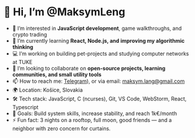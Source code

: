 # 👋 Hi, I’m @MaksymLeng

- 👀 I’m interested in **JavaScript development**, game walkthroughs, and crypto trading
- 🌱 I’m currently learning **React, Node.js, and improving my algorithmic thinking**
- 💻 I’m working on building pet-projects and studying computer networks at TUKE
- 🤝 I’m looking to collaborate on **open-source projects, learning communities, and small utility tools**
- 📫 How to reach me: [Telegram](https://t.me/Zubenkov)), or via email: maksym.lang@gmail.com
- 🌍 Location: Košice, Slovakia
- 🛠 Tech stack: JavaScript, C (ncurses), Git, VS Code, WebStorm, React, Typescript
- 🎯 Goals: Build system skills, increase stability, and reach 1k€/month  
- ⚡ Fun fact: 3 nights on a rooftop, full moon, good friends — and a neighbor with zero concern for curtains. 

<!--
MaksymLeng/MaksymLeng is a ✨ special ✨ repository because its `README.md` appears on your GitHub profile.
You can click the Preview link to take a look at your changes.
-->

